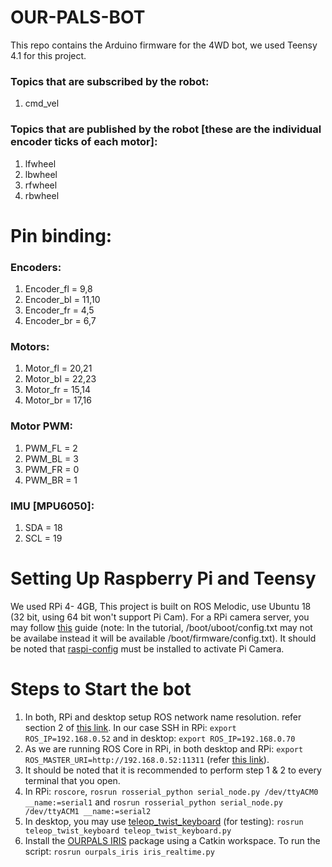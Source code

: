# OUR-PALS-BOT
This repo contains the Arduino firmware for the 4WD bot, we used Teensy 4.1 for this project.

### Topics that are subscribed by the robot:
1. cmd_vel

### Topics that are published by the robot [these are the individual encoder ticks of each motor]:
1. lfwheel
2. lbwheel
3. rfwheel
4. rbwheel


# Pin binding:
### Encoders:
1. Encoder_fl = 9,8
2. Encoder_bl = 11,10
3. Encoder_fr = 4,5
4. Encoder_br = 6,7

### Motors:
1. Motor_fl = 20,21
2. Motor_bl = 22,23
3. Motor_fr = 15,14
4. Motor_br = 17,16

### Motor PWM:
1. PWM_FL = 2
2. PWM_BL = 3
3. PWM_FR = 0
4. PWM_BR = 1

### IMU [MPU6050]:
1. SDA = 18
2. SCL = 19

# Setting Up Raspberry Pi and Teensy

We used RPi 4- 4GB, This project is built on ROS Melodic, use Ubuntu 18 (32 bit, using 64 bit won't support Pi Cam). For a RPi camera server, you may follow [this](https://ubuntu.com/blog/how-to-stream-video-with-raspberry-pi-hq-camera-on-ubuntu-core) guide (note: In the tutorial, /boot/uboot/config.txt may not be availabe instead it will be available /boot/firmware/config.txt). It should be noted that [raspi-config](https://ubuntu.com/blog/how-to-stream-video-with-raspberry-pi-hq-camera-on-ubuntu-core) must be installed to activate Pi Camera.







# Steps to Start the bot
1. In both, RPi and desktop setup ROS network name resolution. refer section 2 of [this link](http://wiki.ros.org/ROS/NetworkSetup). In our case SSH in  RPi:  `export ROS_IP=192.168.0.52`  and in desktop: `export ROS_IP=192.168.0.70` 
2. As we are running ROS Core in RPi, in both desktop and RPi: `export ROS_MASTER_URI=http://192.168.0.52:11311` (refer [this link](http://wiki.ros.org/ROS/Tutorials/MultipleMachines)).
3. It should be noted that it is recommended to perform step 1 & 2 to every terminal that you open.
4. In RPi: `roscore`, `rosrun rosserial_python serial_node.py /dev/ttyACM0 __name:=serial1` and `rosrun rosserial_python serial_node.py /dev/ttyACM1 __name:=serial2`  
5. In desktop, you may use [teleop_twist_keyboard](http://wiki.ros.org/teleop_twist_keyboard) (for testing): `rosrun teleop_twist_keyboard teleop_twist_keyboard.py`
6. Install the [OURPALS IRIS](https://github.com/OUR-PALS/ourpals_iris.git) package using a Catkin workspace. To run the script: `rosrun ourpals_iris iris_realtime.py`